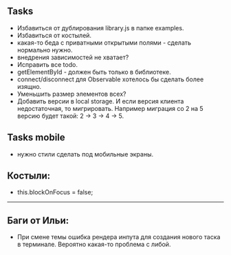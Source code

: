 ## Tasks

- Избавиться от дублирования library.js в папке examples.
- Избавиться от костылей.
- какая-то беда с приватными открытыми полями - сделать нормально нужно.
- внедрения зависимостей не хватает?
- Исправить все todo.
- getElementById - должен быть только в библиотеке.
- connect/disconnect для Observable хотелось бы сделать более изящно.
- Уменьшить размер элементов всех?
- Добавить версии в local storage. И если версия клиента недостаточная, то мигрировать.
Например миграция со 2 на 5 версию будет такой: 2 -> 3 -> 4 -> 5.

## Tasks mobile
- нужно стили сделать под мобильные экраны.

## Костыли:
- this.blockOnFocus = false;

---
## Баги от Ильи:
- При смене темы ошибка рендера инпута для создания нового таска в терминале. Вероятно какая-то проблема с либой.
